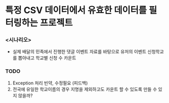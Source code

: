 # 특정 CSV 데이터에서 유효한 데이터를 필터링하는 프로젝트

### <시나리오>
- 실제 배달의 민족에서 진행한 댓글 이벤트 자료를 바탕으로
유저의 이벤트 신청학교를 뽑아내고 학교별 신청 수 카운트


### TODO
1. Exception 처리 빈약, 수정필요 (피드백)
2. 전국에 유일한 학교이름의 경우 지명을 제외하고도 카운트 할 수 있도록 만들 수 있지 않을까?
